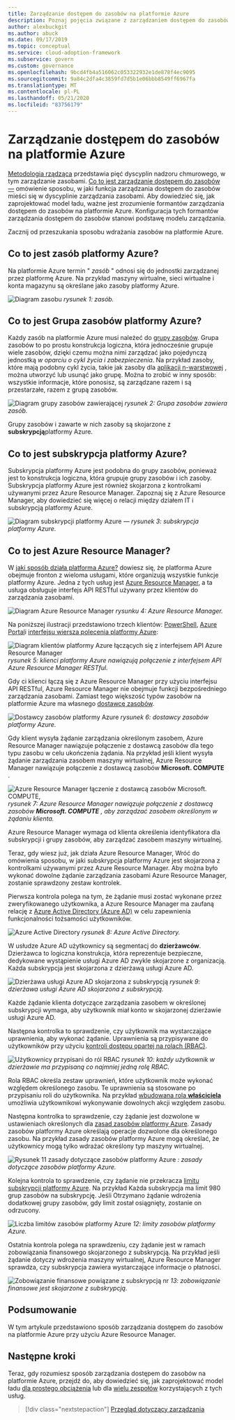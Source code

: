 ```yaml
---
title: Zarządzanie dostępem do zasobów na platformie Azure
description: Poznaj pojęcia związane z zarządzaniem dostępem do zasobów platformy Azure, takie jak Azure Resource Manager, subskrypcje, grupy zasobów i zasoby.
author: alexbuckgit
ms.author: abuck
ms.date: 09/17/2019
ms.topic: conceptual
ms.service: cloud-adoption-framework
ms.subservice: govern
ms.custom: governance
ms.openlocfilehash: 9bcd4fb4a516062c053322932e1de878f4ec9095
ms.sourcegitcommit: 9a84c2dfa4c3859fd7d5b1e06bbb8549ff6967fa
ms.translationtype: MT
ms.contentlocale: pl-PL
ms.lasthandoff: 05/21/2020
ms.locfileid: "83756179"
---
```

# <a name="resource-access-management-in-azure"></a>Zarządzanie dostępem do zasobów na platformie Azure

[Metodologia rządząca](../index.md) przedstawia pięć dyscyplin nadzoru chmurowego, w tym zarządzanie zasobami. [Co to jest zarządzanie dostępem do zasobów —](./index.md) omówienie sposobu, w jaki funkcja zarządzania dostępem do zasobów mieści się w dyscyplinie zarządzania zasobami. Aby dowiedzieć się, jak zaprojektować model ładu, ważne jest zrozumienie formantów zarządzania dostępem do zasobów na platformie Azure. Konfiguracja tych formantów zarządzania dostępem do zasobów stanowi podstawę modelu zarządzania.

Zacznij od przeszukania sposobu wdrażania zasobów na platformie Azure.

<!-- markdownlint-disable MD026 -->

## <a name="what-is-an-azure-resource"></a>Co to jest zasób platformy Azure?

Na platformie Azure termin " _zasób_ " odnosi się do jednostki zarządzanej przez platformę Azure. Na przykład maszyny wirtualne, sieci wirtualne i konta magazynu są określane jako zasoby platformy Azure.

![Diagram zasobu ](../../_images/govern/design/governance-1-9.png)
 _rysunek 1: zasób._

## <a name="what-is-an-azure-resource-group"></a>Co to jest Grupa zasobów platformy Azure?

Każdy zasób na platformie Azure musi należeć do [grupy zasobów](https://docs.microsoft.com/azure/azure-resource-manager/management/overview#resource-groups). Grupa zasobów to po prostu konstrukcja logiczna, która jednocześnie grupuje wiele zasobów, dzięki czemu można nimi zarządzać jako pojedynczą jednostką _w oparciu o cykl życia i zabezpieczenia_. Na przykład zasoby, które mają podobny cykl życia, takie jak zasoby dla [aplikacji n-warstwowej](https://docs.microsoft.com/azure/architecture/guide/architecture-styles/n-tier) , można utworzyć lub usunąć jako grupę. Można to zrobić w inny sposób: wszystkie informacje, które ponosisz, są zarządzane razem i są przestarzałe, razem z grupą zasobów.

![Diagram grupy zasobów zawierającej ](../../_images/govern/design/governance-1-10.png)
 _rysunek 2: Grupa zasobów zawiera zasób._

Grupy zasobów i zawarte w nich zasoby są skojarzone z **subskrypcją**platformy Azure.

## <a name="what-is-an-azure-subscription"></a>Co to jest subskrypcja platformy Azure?

Subskrypcja platformy Azure jest podobna do grupy zasobów, ponieważ jest to konstrukcja logiczna, która grupuje grupy zasobów i ich zasoby. Subskrypcja platformy Azure jest również skojarzona z kontrolkami używanymi przez Azure Resource Manager. Zapoznaj się z Azure Resource Manager, aby dowiedzieć się więcej o relacji między działem IT i subskrypcją platformy Azure.

![Diagram subskrypcji platformy Azure ](../../_images/govern/design/governance-1-11.png)
 _— rysunek 3: subskrypcja platformy Azure._

## <a name="what-is-azure-resource-manager"></a>Co to jest Azure Resource Manager?

W [jaki sposób działa platforma Azure?](../../get-started/what-is-azure.md) dowiesz się, że platforma Azure obejmuje fronton z wieloma usługami, które organizują wszystkie funkcje platformy Azure. Jedna z tych usług jest [Azure Resource Manager](https://docs.microsoft.com/azure/azure-resource-manager), a ta usługa obsługuje interfejs API RESTful używany przez klientów do zarządzania zasobami.

![Diagram Azure Resource Manager ](../../_images/govern/design/governance-1-12.png)
 _rysunku 4: Azure Resource Manager._

Na poniższej ilustracji przedstawiono trzech klientów: [PowerShell](https://docs.microsoft.com/powershell/azure/overview), [Azure Portal](https://portal.azure.com)i [interfejsu wiersza polecenia platformy Azure](https://docs.microsoft.com/cli/azure):

![Diagram klientów platformy Azure łączących się z interfejsem API Azure Resource Manager ](../../_images/govern/design/governance-1-13.png)
 _rysunek 5: klienci platformy Azure nawiązują połączenie z interfejsem API Azure Resource Manager RESTful._

Gdy ci klienci łączą się z Azure Resource Manager przy użyciu interfejsu API RESTful, Azure Resource Manager nie obejmuje funkcji bezpośredniego zarządzania zasobami. Zamiast tego większość typów zasobów na platformie Azure ma własnego [dostawcę zasobów](https://docs.microsoft.com/azure/azure-resource-manager/management/overview#terminology).

![Dostawcy zasobów platformy Azure ](../../_images/govern/design/governance-1-14.png)
 _rysunek 6: dostawcy zasobów platformy Azure._

Gdy klient wysyła żądanie zarządzania określonym zasobem, Azure Resource Manager nawiązuje połączenie z dostawcą zasobów dla tego typu zasobu w celu ukończenia żądania. Na przykład jeśli klient wysyła żądanie zarządzania zasobem maszyny wirtualnej, Azure Resource Manager nawiązuje połączenie z dostawcą zasobów **Microsoft. COMPUTE** .

![Azure Resource Manager łączenie z dostawcą zasobów Microsoft. COMPUTE, ](../../_images/govern/design/governance-1-15.png)
 _rysunek 7: Azure Resource Manager nawiązuje połączenie z dostawcą zasobów **Microsoft. COMPUTE** , aby zarządzać zasobem określonym w żądaniu klienta._

Azure Resource Manager wymaga od klienta określenia identyfikatora dla subskrypcji i grupy zasobów, aby zarządzać zasobem maszyny wirtualnej.

Teraz, gdy wiesz już, jak działa Azure Resource Manager, Wróć do omówienia sposobu, w jaki subskrypcja platformy Azure jest skojarzona z kontrolkami używanymi przez Azure Resource Manager. Aby można było wykonać dowolne żądanie zarządzania zasobami Azure Resource Manager, zostanie sprawdzony zestaw kontrolek.

Pierwsza kontrola polega na tym, że żądanie musi zostać wykonane przez zweryfikowanego użytkownika, a Azure Resource Manager ma zaufaną relację z [Azure Active Directory (Azure AD)](https://docs.microsoft.com/azure/active-directory) w celu zapewnienia funkcjonalności tożsamości użytkowników.

![Azure Active Directory ](../../_images/govern/design/governance-1-16.png)
 _rysunek 8: Azure Active Directory._

W usłudze Azure AD użytkownicy są segmentacj do **dzierżawców**. Dzierżawca to logiczna konstrukcja, która reprezentuje bezpieczne, dedykowane wystąpienie usługi Azure AD zwykle skojarzone z organizacją. Każda subskrypcja jest skojarzona z dzierżawą usługi Azure AD.

![Dzierżawa usługi Azure AD skojarzona z subskrypcją ](../../_images/govern/design/governance-1-17.png)
 _rysunek 9: dzierżawa usługi Azure AD skojarzona z subskrypcją._

Każde żądanie klienta dotyczące zarządzania zasobem w określonej subskrypcji wymaga, aby użytkownik miał konto w skojarzonej dzierżawie usługi Azure AD.

Następna kontrolka to sprawdzenie, czy użytkownik ma wystarczające uprawnienia, aby wykonać żądanie. Uprawnienia są przypisywane do użytkowników przy użyciu [kontroli dostępu opartej na rolach (RBAC)](https://docs.microsoft.com/azure/role-based-access-control).

![Użytkownicy przypisani do ról RBAC ](../../_images/govern/design/governance-1-18.png)
 _rysunek 10: każdy użytkownik w dzierżawie ma przypisaną co najmniej jedną rolę RBAC._

Rola RBAC określa zestaw uprawnień, które użytkownik może wykonać względem określonego zasobu. Te uprawnienia są stosowane po przypisaniu roli do użytkownika. Na przykład [wbudowana rola **właściciela** ](https://docs.microsoft.com/azure/role-based-access-control/built-in-roles#owner) umożliwia użytkownikowi wykonywanie dowolnych akcji względem zasobu.

Następna kontrolka to sprawdzenie, czy żądanie jest dozwolone w ustawieniach określonych dla [zasad zasobów platformy Azure](https://docs.microsoft.com/azure/governance/policy). Zasady zasobów platformy Azure określają operacje dozwolone dla określonego zasobu. Na przykład zasady zasobów platformy Azure mogą określać, że użytkownicy mogą tylko wdrażać określony typ maszyny wirtualnej.

![Rysunek 11 zasady dotyczące zasobów platformy Azure ](../../_images/govern/design/governance-1-19.png)
 _: zasady dotyczące zasobów platformy Azure._

Kolejna kontrola to sprawdzenie, czy żądanie nie przekracza [limitu subskrypcji platformy Azure](https://docs.microsoft.com/azure/azure-resource-manager/management/azure-subscription-service-limits). Na przykład Każda subskrypcja ma limit 980 grup zasobów na subskrypcję. Jeśli Otrzymano żądanie wdrożenia dodatkowej grupy zasobów, gdy limit został osiągnięty, zostanie on odrzucony.

![Liczba limitów zasobów platformy Azure ](../../_images/govern/design/governance-1-20.png)
 _12: limity zasobów platformy Azure._

Ostatnia kontrola polega na sprawdzeniu, czy żądanie jest w ramach zobowiązania finansowego skojarzonego z subskrypcją. Na przykład jeśli żądanie dotyczy wdrożenia maszyny wirtualnej, Azure Resource Manager sprawdza, czy subskrypcja zawiera wystarczające informacje o płatności.

![Zobowiązanie finansowe powiązane z subskrypcją nr ](../../_images/govern/design/governance-1-21.png)
 _13: zobowiązanie finansowe jest skojarzone z subskrypcją._

## <a name="summary"></a>Podsumowanie

W tym artykule przedstawiono sposób zarządzania dostępem do zasobów na platformie Azure przy użyciu Azure Resource Manager.

## <a name="next-steps"></a>Następne kroki

Teraz, gdy rozumiesz sposób zarządzania dostępem do zasobów na platformie Azure, przejdź do, aby dowiedzieć się, jak zaprojektować model ładu [dla prostego obciążenia](./governance-simple-workload.md) lub dla [wielu zespołów](./governance-multiple-teams.md) korzystających z tych usług.

> [!div class="nextstepaction"]
> [Przegląd dotyczący zarządzania](../index.md)
